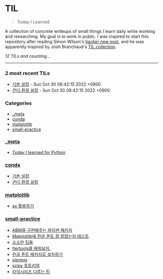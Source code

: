# TIL
> Today I Learned

A collection of concrete writeups of small things I learn daily while working
and researching. My goal is to work in public. I was inspired to start this
repository after reading Simon Wilson's [hacker new post][1], and he was
apparently inspired by Josh Branchaud's [TIL collection][2].


_12 TILs and counting..._

---

### 2 most recent TILs

- [기본 설정](conda/basics.md) - Sun Oct 30 08:42:15 2022 +0900
- [콘다 환경 설정](quicksilver-env.md) - Sun Oct 30 08:42:15 2022 +0900

### Categories

- [_meta](#_meta)
- [conda](#conda)
- [matplotlib](#matplotlib)
- [small-practice](#small-practice)

### [_meta](#_meta)
- [Today I learned for Python](_meta/today-i-learned.md)

### [conda](#conda)
- [기본 설정](conda/basics.md)
- [콘다 환경 설정](quicksilver-env.md)

### [matplotlib](#matplotlib)
- [ax 활용하기](matplotlib/figax-mean.md)

### [small-practice](#small-practice)
- [ABM을 구현해주는 파이썬 패키지](small-practice/agentpy.md)
- [Matplotlib에 한글 폰트 잘 깔렸는지 테스트](small-practice/check-matplotlb-korfont.md)
- [소소한 팁들](small-practice/cookies-of-coding.md)
- [Itertools를 배워보자.](small-practice/itertools.md)
- [한글 폰트 패키지로 설치하기](small-practice/korfont-by-pip.md)
- [pipreqs](small-practice/pipreqs.md)
- [scipy 튜토리얼](small-practice/scientific-python.md)
- [타임시리즈 다루는 팁](small-practice/time-series-handling-1.md)

[1]: https://simonwillison.net/2020/Apr/20/self-rewriting-readme/
[2]: https://github.com/jbranchaud/til

